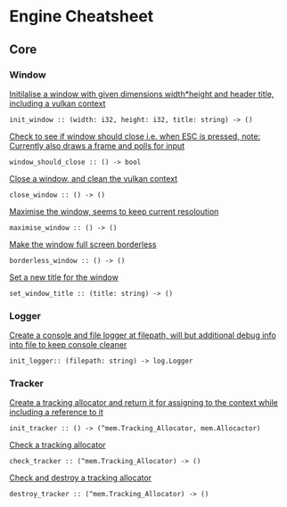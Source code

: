 # Engine Cheatsheet
## Core
### Window
[Initilalise a window with given dimensions width*height and header title, including a vulkan context]()

`init_window :: (width: i32, height: i32, title: string) -> ()`

[Check to see if window should close i.e. when ESC is pressed, note: Currently also draws a frame and polls for input]()

`window_should_close :: () -> bool`

[Close a window, and clean the vulkan context]()

`close_window :: () -> ()`

[Maximise the window, seems to keep current resoloution]()

`maximise_window :: () -> ()`

[Make the window full screen borderless]()

`borderless_window :: () -> ()`

[Set a new title for the window]()

`set_window_title :: (title: string) -> ()`

### Logger
[Create a console and file logger at filepath, will but additional debug info into file to keep console cleaner]()

`init_logger:: (filepath: string) -> log.Logger`

### Tracker
[Create a tracking allocator and return it for assigning to the context while including a reference to it]()

`init_tracker :: () -> (^mem.Tracking_Allocator, mem.Allocactor)`

[Check a tracking allocator]()

`check_tracker :: (^mem.Tracking_Allocator) -> ()`

[Check and destroy a tracking allocator]()

`destroy_tracker :: (^mem.Tracking_Allocator) -> ()`
